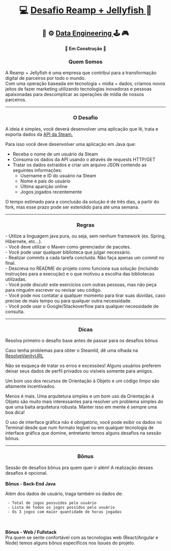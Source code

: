 <h1 align="center">
     💻 <a href="https://www.reamp.com.br/" alt=""> Desafio  Reamp + Jellyfish </a> 🎲
</h1>
<h2 align="center">
     🎲 ⚙️ <a href="https://steamcommunity.com/dev" alt="Engenharia de Dados - Obtendo dados da Steam "> Data Engineering </a>  🕹 🎮
</h2>
<h4 align="center">
	🚧 Em Construção 🚧
</h4>

<h3  align="center">Quem Somos</h3>
<p>
     A Reamp + Jellyfish é uma empresa que contribuí para a transformação digital de parceiros por todo o mundo. 
     <br>
     Com uma operação baseada em tecnologia + mídia + dados, criamos novos jeitos de fazer marketing utilizando tecnologias inovadoras e pessoas apaixonadas para descomplicar as operações de mídia de nossos parceiros.
</p>

<hr>

<h3  align="center">O Desafio</h3>
A ideia é simples, você deverá desenvolver uma aplicação que lê, trata e exporta dados da <a href="https://steamcommunity.com/dev">API da Steam.</a>

Para isso você deve desenvolver uma aplicação em Java que: 

- Receba o nome de um usuário da Steam 
- Consuma os dados da API usando o através de requests HTTP/GET
- Tratar os dados extraídos e criar um arquivo JSON contendo as seguintes informações:
     - Username e ID do usuário na Steam
     - Nome e país do usuário
     - Última aparição online
     - Jogos jogados recentemente
<p>
O tempo estimado para a conclusão da solução é de três dias, a partir do fork, mas esse prazo pode ser estendido para até uma semana.
</p>

<hr>

<h3  align="center">Regras</h3>
- Utilize a linguagem java pura, ou seja, sem nenhum framework (ex. Spring, Hibernete, etc...).
<br>
- Você deve utilizar o Maven como gerenciador de pacotes.
<br>
- Você pode usar qualquer biblioteca que julgar necessário.
<br>
- Realizar commits a cada tarefa concluída. Não faça apenas um commit no final.
<br>
- Descreva no README do projeto como funciona sua solução (incluíndo instruções para a execução) e o que motivou a escolha das bibliotecas utilizadas.
<br>
- Você pode discutir este exercícios com outras pessoas, mas não peça para ninguém escrever ou revisar seu código.
<br>
- Você pode nos contatar a qualquer momento para tirar suas dúvidas, caso precise de mais tempo ou para qualquer outra necessidade.
<br>
- Você pode usar o Google/Stackoverflow para qualquer necessidade de consulta.

<hr>

<h3  align="center">Dicas</h3>
<p>Resolva primeiro o desafio base antes de passar para os desafios bônus</p>

<p>Caso tenha problemas para obter o SteamId, dê uma olhada na <a href="https://wiki.teamfortress.com/wiki/WebAPI/ResolveVanityURL">ResolveVanityURL</a></p>

<p>Não se esqueça de tratar os erros e excessões! Alguns usuários preferem deixar seus dados de perfil privados ou visíveis somente para amigos.</p>

<p>Um bom uso dos recursos de Orientação à Objeto e um código limpo são altamente incentivados.</p>

<p>Menos é mais. Uma arquitetura simples e um bom uso da Orientação à Objeto são muito mais interessantes para resolver um problema simples do que uma baita arquitetura robusta. Manter isso em mente é sempre uma boa dica! </p>

<p>O uso de interface gráfica não é obrigatório, você pode exibir os dados no Terminal desde que num formato legível ou em qualquer tecnologia de interface gráfica que domine, entretanto temos alguns desafios na sessão bônus. </p>

<hr>

<h3  align="center">Bônus</h3>
Sessão de desafios bônus pra quem quer ir além! A realização desses desafios é opcional.
<br><br>
<b>Bônus - Back-End Java</b>
<br>
<p>
Além dos dados de usuário, traga também os dados de:

     - Total de jogos possuídos pelo usuário
     - Lista de todos os jogos possídos pelo usuário
     - Os 3 jogos com maior quantidade de horas jogadas 


<br><br>
<b>Bônus - Web / Fullstack </b>
<br>
Pra quem se sente confortável com as tecnologias web (React/Angular e Node) temos alguns bônus específicos nos Issues do projeto.




